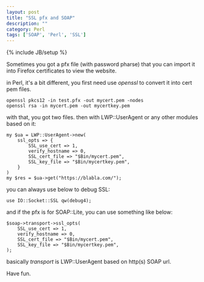 ```yaml
---
layout: post
title: "SSL pfx and SOAP"
description: ""
category: Perl
tags: ['SOAP', 'Perl', 'SSL']
---
```

{% include JB/setup %}

Sometimes you got a pfx file (with password pharse) that you can import it into Firefox certificates to view the website.

in Perl, it's a bit different, you first need use *openssl* to convert it into cert pem files.

    openssl pkcs12 -in test.pfx -out mycert.pem -nodes
    openssl rsa -in mycert.pem -out mycertkey.pem

with that, you got two files. then with LWP::UserAgent or any other modules based on it:

    my $ua = LWP::UserAgent->new(
        ssl_opts => {
            SSL_use_cert => 1,
            verify_hostname => 0,
            SSL_cert_file => "$Bin/mycert.pem",
            SSL_key_file => "$Bin/mycertkey.pem",
        }
    )
    my $res = $ua->get("https://blabla.com/");

you can always use below to debug SSL:

    use IO::Socket::SSL qw(debug4);

and if the pfx is for SOAP::Lite, you can use something like below:

    $soap->transport->ssl_opts(
        SSL_use_cert => 1,
        verify_hostname => 0,
        SSL_cert_file => "$Bin/mycert.pem",
        SSL_key_file => "$Bin/mycertkey.pem",
    );

basically *transport* is LWP::UserAgent based on http(s) SOAP url.

Have fun.
